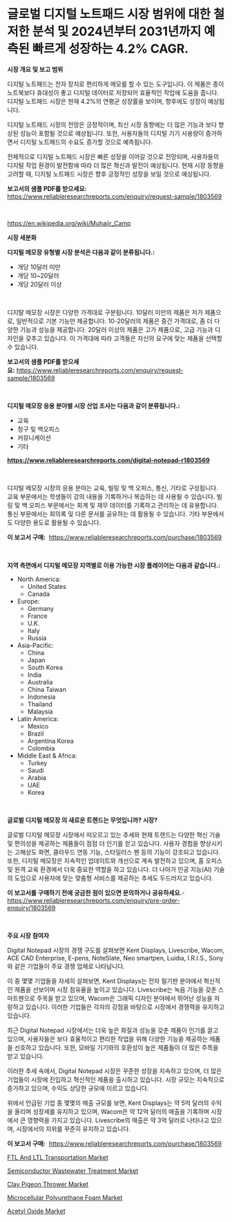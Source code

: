 <p><h1>글로벌 디지털 노트패드 시장 범위에 대한 철저한 분석 및 2024년부터 2031년까지 예측된 빠르게 성장하는 4.2% CAGR.</h1></p><p><strong>시장 개요 및 보고 범위</strong></p>
<p><p>디지털 노트패드는 전자 장치로 편리하게 메모를 할 수 있는 도구입니다. 이 제품은 종이 노트북보다 휴대성이 좋고 디지털 데이터로 저장되어 효율적인 작업에 도움을 줍니다. 디지털 노트패드 시장은 현재 4.2%의 연평균 성장률을 보이며, 향후에도 성장이 예상됩니다.</p><p>디지털 노트패드 시장의 전망은 긍정적이며, 최신 시장 동향에는 더 많은 기능과 보다 향상된 성능이 포함될 것으로 예상됩니다. 또한, 사용자들의 디지털 기기 사용량이 증가하면서 디지털 노트패드의 수요도 증가할 것으로 예측됩니다.</p><p>전체적으로 디지털 노트패드 시장은 빠른 성장을 이어갈 것으로 전망되며, 사용자들의 디지털 작업 환경이 발전함에 따라 더 많은 혁신과 발전이 예상됩니다. 현재 시장 동향을 고려할 때, 디지털 노트패드 시장은 향후 긍정적인 성장을 보일 것으로 예상됩니다.</p></p>
<p><strong>보고서의 샘플 PDF를 받으세요:</strong> <a href="https://www.reliableresearchreports.com/enquiry/request-sample/1803569">https://www.reliableresearchreports.com/enquiry/request-sample/1803569</a></p>
<p>&nbsp;</p>
<p><a href="https://en.wikipedia.org/wiki/Muhajir_Camp">https://en.wikipedia.org/wiki/Muhajir_Camp</a></p>
<p><strong>시장 세분화</strong></p>
<p><strong>디지털 메모장 유형별 시장 분석은 다음과 같이 분류됩니다.:</strong></p>
<p><ul><li>개당 10달러 미만</li><li>개당 10~20달러</li><li>개당 20달러 이상</li></ul></p>
<p>&nbsp;</p>
<p><p>디지턀 메모장 시장은 다양한 가격대로 구분됩니다. 10달러 미만의 제품은 저가 제품으로, 일반적으로 기본 기능만 제공합니다. 10-20달러의 제품은 중간 가격대로, 좀 더 다양한 기능과 성능을 제공합니다. 20달러 이상의 제품은 고가 제품으로, 고급 기능과 디자인을 갖추고 있습니다. 이 가격대에 따라 고객들은 자신의 요구에 맞는 제품을 선택할 수 있습니다.</p></p>
<p><strong>보고서의 샘플 PDF를 받으세요:</strong>&nbsp;<a href="https://www.reliableresearchreports.com/enquiry/request-sample/1803569">https://www.reliableresearchreports.com/enquiry/request-sample/1803569</a></p>
<p>&nbsp;</p>
<p><strong> 디지털 메모장 응용 분야별 시장 산업 조사는 다음과 같이 분류됩니다.:</strong></p>
<p><ul><li>교육</li><li>청구 및 백오피스</li><li>커뮤니케이션</li><li>기타</li></ul></p>
<p><strong><a href="https://www.reliableresearchreports.com/digital-notepad-r1803569">https://www.reliableresearchreports.com/digital-notepad-r1803569</a></strong></p>
<p>&nbsp;</p>
<p><p>디지털 메모장 시장의 응용 분야는 교육, 빌링 및 백 오피스, 통신, 기타로 구성됩니다. 교육 부문에서는 학생들이 강의 내용을 기록하거나 복습하는 데 사용될 수 있습니다. 빌링 및 백 오피스 부문에서는 회계 및 재무 데이터를 기록하고 관리하는 데 유용합니다. 통신 부문에서는 회의록 및 다른 문서를 공유하는 데 활용될 수 있습니다. 기타 부문에서도 다양한 용도로 활용될 수 있습니다.</p></p>
<p><strong>이 보고서 구매:</strong>&nbsp; <a href="https://www.reliableresearchreports.com/purchase/1803569">https://www.reliableresearchreports.com/purchase/1803569</a></p>
<p>&nbsp;</p>
<p><strong>지역 측면에서 디지털 메모장 지역별로 이용 가능한 시장 플레이어는 다음과 같습니다.:</strong></p>
<p><ul>
    <li>
        North America:
        <ul>
            <li>United States</li>
            <li>Canada</li>
        </ul>
    </li>
    <li>
        Europe:
        <ul>
            <li>Germany</li>
            <li>France</li>
            <li>U.K.</li>
            <li>Italy</li>
            <li>Russia</li>
        </ul>
    </li>
    <li>
        Asia-Pacific:
        <ul>
            <li>China</li>
            <li>Japan</li>
            <li>South Korea</li>
            <li>India</li>
            <li>Australia</li>
            <li>China Taiwan</li>
            <li>Indonesia</li>
            <li>Thailand</li>
            <li>Malaysia</li>
        </ul>
    </li>
    <li>
        Latin America:
        <ul>
            <li>Mexico</li>
            <li>Brazil</li>
            <li>Argentina Korea</li>
            <li>Colombia</li>
        </ul>
    </li>
    <li>
        Middle East & Africa:
        <ul>
            <li>Turkey</li>
            <li>Saudi</li>
            <li>Arabia</li>
            <li>UAE</li>
            <li>Korea</li>
        </ul>
    </li>
    </ul></p>
<p>&nbsp;</p>
<p><strong>글로벌 디지털 메모장 의 새로운 트렌드는 무엇입니까? 시장?</strong></p>
<p><p>글로벌 디지털 메모장 시장에서 떠오르고 있는 추세와 현재 트렌드는 다양한 혁신 기술 및 편의성을 제공하는 제품들이 점점 더 인기를 얻고 있습니다. 사용자 경험을 향상시키는 고해상도 화면, 클라우드 연동 기능, 스타일러스 펜 등의 기능이 강조되고 있습니다. 또한, 디지털 메모장은 지속적인 업데이트와 개선으로 계속 발전하고 있으며, 홈 오피스 및 원격 교육 환경에서 더욱 중요한 역할을 하고 있습니다. 더 나아가 인공 지능(AI) 기술의 도입으로 사용자에 맞는 맞춤형 서비스를 제공하는 추세도 두드러지고 있습니다.</p></p>
<p><strong>이 보고서를 구매하기 전에 궁금한 점이 있으면 문의하거나 공유하세요.</strong>- <a href="https://www.reliableresearchreports.com/enquiry/pre-order-enquiry/1803569">https://www.reliableresearchreports.com/enquiry/pre-order-enquiry/1803569</a></p>
<p>&nbsp;</p>
<p><strong>주요 시장 참여자</strong></p>
<p><p>Digital Notepad 시장의 경쟁 구도를 살펴보면 Kent Displays, Livescribe, Wacom, ACE CAD Enterprise, E-pens, NoteSlate, Neo smartpen, Luidia, I.R.I.S., Sony와 같은 기업들이 주요 경쟁 업체로 나타납니다. </p><p>이 중 몇몇 기업들을 자세히 살펴보면, Kent Displays는 전자 필기판 분야에서 혁신적인 제품을 선보이며 시장 점유율을 높이고 있습니다. Livescribe는 녹음 기능을 갖춘 스마트펜으로 주목을 받고 있으며, Wacom은 그래픽 디자인 분야에서 뛰어난 성능을 자랑하고 있습니다. 이러한 기업들은 각자의 강점을 바탕으로 시장에서 경쟁력을 유지하고 있습니다.</p><p>최근 Digital Notepad 시장에서는 더욱 높은 화질과 성능을 갖춘 제품이 인기를 끌고 있으며, 사용자들은 보다 효율적이고 편리한 작업을 위해 다양한 기능을 제공하는 제품을 선호하고 있습니다. 또한, 모바일 기기와의 호환성이 높은 제품들이 더 많은 주목을 받고 있습니다.</p><p>이러한 추세 속에서, Digital Notepad 시장은 꾸준한 성장을 지속하고 있으며, 더 많은 기업들이 시장에 진입하고 혁신적인 제품을 출시하고 있습니다. 시장 규모는 지속적으로 증가하고 있으며, 수익도 상당한 규모에 이르고 있습니다.</p><p>위에서 언급된 기업 중 몇몇의 매출 규모를 보면, Kent Displays는 약 5억 달러의 수익을 올리며 성장세를 유지하고 있으며, Wacom은 약 12억 달러의 매출을 기록하며 시장에서 큰 영향력을 가지고 있습니다. Livescribe의 매출은 약 3억 달러로 나타나고 있으며, 시장에서의 지위를 꾸준히 유지하고 있습니다.</p></p>
<p><strong>이 보고서 구매:</strong>&nbsp;&nbsp;<a href="https://www.reliableresearchreports.com/purchase/1803569">https://www.reliableresearchreports.com/purchase/1803569</a></p>
<p><p><a href="https://issuu.com/reportprime-2/docs/ftl-and-ltl-transportation-market-size-2030.pptx">FTL And LTL Transportation Market</a></p><p><a href="https://issuu.com/reportprime-2/docs/semiconductor-wastewater-treatment-market-size-203">Semiconductor Wastewater Treatment Market</a></p><p><a href="https://medium.com/@samantha.welch56767/global-clay-pigeon-thrower-market-size-and-market-trends-analysis-by-regional-outlook-competitive-895c6be83c22">Clay Pigeon Thrower Market</a></p><p><a href="https://github.com/mdkiwi4kiwi/Market-Research-Report-List-1/blob/main/microcellular-polyurethane-foam-market.md">Microcellular Polyurethane Foam Market</a></p><p><a href="https://github.com/dancokkoe288/Market-Research-Report-List-1/blob/main/acetyl-oxide-market.md">Acetyl Oxide Market</a></p></p>
